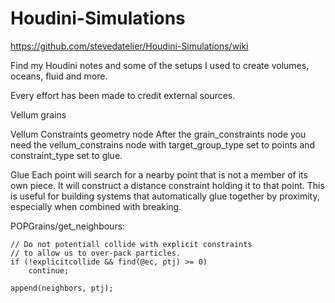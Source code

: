 # Houdini-Simulations
https://github.com/stevedatelier/Houdini-Simulations/wiki

Find my Houdini notes and some of the setups I used to create volumes, oceans, fluid and more.

Every effort has been made to credit external sources.

Vellum grains

Vellum Constraints geometry node
After the grain_constraints node you need the vellum_constrains node with target_group_type set to points and constraint_type set to glue.

Glue
Each point will search for a nearby point that is not a member of its own piece. It will construct a distance constraint holding it to that point. This is useful for building systems that automatically glue together by proximity, especially when combined with breaking.

POPGrains/get_neighbours:

    // Do not potentiall collide with explicit constraints
    // to allow us to over-pack particles.
    if (!explicitcollide && find(@ec, ptj) >= 0)
        continue;
    
    append(neighbors, ptj);
    
